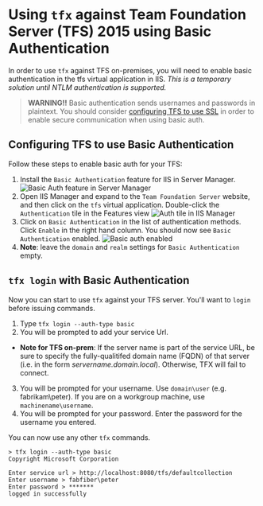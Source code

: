 # Using `tfx` against Team Foundation Server (TFS) 2015 using Basic Authentication
In order to use `tfx` against TFS on-premises, you will need to enable basic authentication in the tfs virtual application in IIS. _This is a temporary solution until NTLM authentication is supported._

> **WARNING!!** Basic authentication sends usernames and passwords in plaintext. You should consider [configuring TFS to use SSL](https://msdn.microsoft.com/en-us/library/aa833872.aspx) in order to enable secure communication when using basic auth.

## Configuring TFS to use Basic Authentication
Follow these steps to enable basic auth for your TFS:

1. Install the `Basic Authentication` feature for IIS in Server Manager. ![Basic Auth feature in Server Manager](configureBasicAuthFeature.png)
2. Open IIS Manager and expand to the `Team Foundation Server` website, and then click on the `tfs` virtual application. Double-click the `Authentication` tile in the Features view ![Auth tile in IIS Manager](tfsAuth.png)
3. Click on `Basic Authentication` in the list of authentication methods. Click `Enable` in the right hand column. You should now see `Basic Authentication` enabled. ![Basic auth enabled](basicAuthEnabled.png)
4. **Note**: leave the `domain` and `realm` settings for `Basic Authentication` empty.

## `tfx login` with Basic Authentication
Now you can start to use `tfx` against your TFS server. You'll want to `login` before issuing commands.

1. Type `tfx login --auth-type basic`
2. You will be prompted to add your service Url.
  * **Note for TFS on-prem**: If the server name is part of the service URL, be sure to specify the fully-qualitifed domain name (FQDN) of that server (i.e. in the form _servername.domain.local_). Otherwise, TFX will fail to connect.
3. You will be prompted for your username. Use `domain\user` (e.g. fabrikam\peter). If you are on a workgroup machine, use `machinename\username`.
4. You will be prompted for your password. Enter the password for the username you entered.

You can now use any other `tfx` commands.
```
> tfx login --auth-type basic
Copyright Microsoft Corporation

Enter service url > http://localhost:8080/tfs/defaultcollection
Enter username > fabfiber\peter
Enter password > *******
logged in successfully
```
